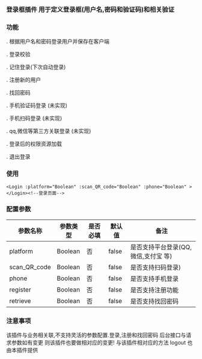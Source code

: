 ### 登录框插件 用于定义登录框(用户名,密码和验证码)和相关验证

### 功能

. 根据用户名和密码登录用户并保存在客户端

. 登录校验

. 记住登录(下次自动登录)

. 注册新的用户

. 找回密码

. 手机验证码登录 (未实现)

. 手机扫码登录 (未实现)

. qq,微信等第三方关联登录 (未实现)

. 登录后的权限资源加载

. 退出登录

### 使用

```
<Login :platform="Boolean" :scan_QR_code="Boolean" :phone="Boolean" ></Login><!--登录页面-->

```

### 配置参数

|参数名称|参数类型|是否必填|默认值|备注|
|---|---|---|---|---|
|platform|Boolean|否|false|是否支持平台登录(QQ,微信,支付宝 等)|
|scan_QR_code|Boolean|否|false|是否支持扫码登录)|
|phone|Boolean|否|false|是否支持手机登录|
|register|Boolean|否|false|是否支持注册功能
|retrieve|Boolean|否|false|是否支持找回密码


### 注意事项

该插件与业务相关联,不支持灵活的参数配置.登录,注册和找回密码 后台接口与请求参数如有变更 则该插件也要做相对应的变更!
与该插件相对应的方法 logout 也由本插件提供    


